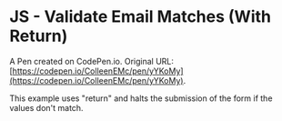 # JS - Validate Email Matches  (With Return)

A Pen created on CodePen.io. Original URL: [https://codepen.io/ColleenEMc/pen/yYKoMy](https://codepen.io/ColleenEMc/pen/yYKoMy).

This example uses "return" and halts the submission of the form if the values don't match.
